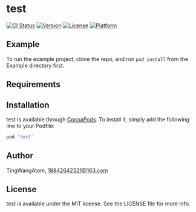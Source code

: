 # test

[![CI Status](http://img.shields.io/travis/TingWangAtom/test.svg?style=flat)](https://travis-ci.org/TingWangAtom/test)
[![Version](https://img.shields.io/cocoapods/v/test.svg?style=flat)](http://cocoapods.org/pods/test)
[![License](https://img.shields.io/cocoapods/l/test.svg?style=flat)](http://cocoapods.org/pods/test)
[![Platform](https://img.shields.io/cocoapods/p/test.svg?style=flat)](http://cocoapods.org/pods/test)

## Example

To run the example project, clone the repo, and run `pod install` from the Example directory first.

## Requirements

## Installation

test is available through [CocoaPods](http://cocoapods.org). To install
it, simply add the following line to your Podfile:

```ruby
pod 'test'
```

## Author

TingWangAtom, 18842642321@163.com

## License

test is available under the MIT license. See the LICENSE file for more info.
